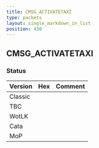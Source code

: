 ```yaml
---
title: CMSG_ACTIVATETAXI
type: packets
layout: single_markdown_in_list
position: 430
---
```


## CMSG_ACTIVATETAXI

### Status

Version | Hex | Comment
---------- | ---------- | ---------- 
Classic |  |  
TBC |  |  
WotLK |  |  
Cata |  |  
MoP |  |  